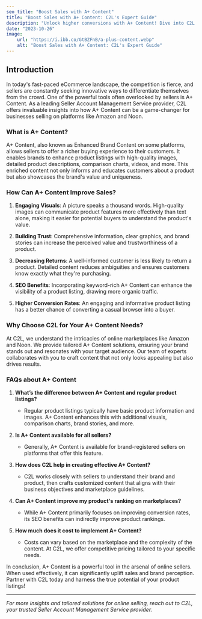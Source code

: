 ```yaml
---
seo_title: "Boost Sales with A+ Content"
title: "Boost Sales with A+ Content: C2L's Expert Guide"
description: "Unlock higher conversions with A+ Content! Dive into C2L's insights on enhancing listings for Amazon & Noon."
date: "2023-10-26"
image:
    url: "https://i.ibb.co/GtBZFnB/a-plus-content.webp"
    alt: "Boost Sales with A+ Content: C2L's Expert Guide"
---
```


## Introduction

In today's fast-paced eCommerce landscape, the competition is fierce, and sellers are constantly seeking innovative ways to differentiate themselves from the crowd. One of the powerful tools often overlooked by sellers is A+ Content. As a leading Seller Account Management Service provider, C2L offers invaluable insights into how A+ Content can be a game-changer for businesses selling on platforms like Amazon and Noon.

### What is A+ Content?

A+ Content, also known as Enhanced Brand Content on some platforms, allows sellers to offer a richer buying experience to their customers. It enables brands to enhance product listings with high-quality images, detailed product descriptions, comparison charts, videos, and more. This enriched content not only informs and educates customers about a product but also showcases the brand's value and uniqueness.

### How Can A+ Content Improve Sales?

1. **Engaging Visuals**: A picture speaks a thousand words. High-quality images can communicate product features more effectively than text alone, making it easier for potential buyers to understand the product's value.

2. **Building Trust**: Comprehensive information, clear graphics, and brand stories can increase the perceived value and trustworthiness of a product.

3. **Decreasing Returns**: A well-informed customer is less likely to return a product. Detailed content reduces ambiguities and ensures customers know exactly what they're purchasing.

4. **SEO Benefits**: Incorporating keyword-rich A+ Content can enhance the visibility of a product listing, drawing more organic traffic.

5. **Higher Conversion Rates**: An engaging and informative product listing has a better chance of converting a casual browser into a buyer.

### Why Choose C2L for Your A+ Content Needs?

At C2L, we understand the intricacies of online marketplaces like Amazon and Noon. We provide tailored A+ Content solutions, ensuring your brand stands out and resonates with your target audience. Our team of experts collaborates with you to craft content that not only looks appealing but also drives results.

### FAQs about A+ Content

1. **What’s the difference between A+ Content and regular product listings?**
   - Regular product listings typically have basic product information and images. A+ Content enhances this with additional visuals, comparison charts, brand stories, and more.

2. **Is A+ Content available for all sellers?**
   - Generally, A+ Content is available for brand-registered sellers on platforms that offer this feature.

3. **How does C2L help in creating effective A+ Content?**
   - C2L works closely with sellers to understand their brand and product, then crafts customized content that aligns with their business objectives and marketplace guidelines.

4. **Can A+ Content improve my product's ranking on marketplaces?**
   - While A+ Content primarily focuses on improving conversion rates, its SEO benefits can indirectly improve product rankings.

5. **How much does it cost to implement A+ Content?**
   - Costs can vary based on the marketplace and the complexity of the content. At C2L, we offer competitive pricing tailored to your specific needs.

In conclusion, A+ Content is a powerful tool in the arsenal of online sellers. When used effectively, it can significantly uplift sales and brand perception. Partner with C2L today and harness the true potential of your product listings!

---

*For more insights and tailored solutions for online selling, reach out to C2L, your trusted Seller Account Management Service provider.*